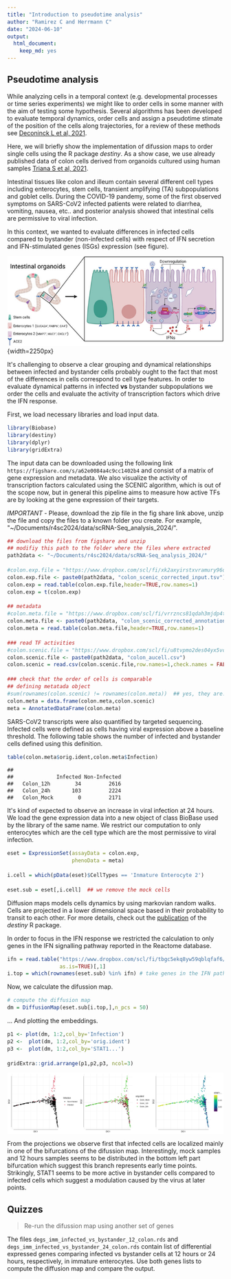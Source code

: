 ```yaml
---
title: "Introduction to pseudotime analysis"
author: "Ramirez C and Herrmann C"
date: "2024-06-10"
output:
  html_document: 
    keep_md: yes
---
```





## Pseudotime analysis

While analyzing cells in a temporal context (e.g. developmental processes or time series experiments) we might like
to order cells in some manner with the aim of testing some hypothesis. Several algorithms has been developed to 
evaluate temporal dynamics, order cells and assign a pseudotime stimate of the position of the cells along
trajectories, for a review of these methods see [Deconinck L et al, 2021](https://www.sciencedirect.com/science/article/pii/S2452310021000299).

Here, we will briefly show the implementation of difussion maps to order single cells using the R package *destiny*.
As a show case, we use already published data of colon cells derived from organoids cultured using human samples 
[Triana S et al, 2021](https://pubmed.ncbi.nlm.nih.gov/33904651/). 

Intestinal tissues like colon and illeum contain several different cell types including enterocytes, stem cells,
transient amplifying (TA) subpopulations and goblet cells. During the COVID-19 pandemy, some of the first observed 
symptoms on SARS-CoV2 infected patients were related to diarrhea, vomiting, nausea, etc.. and posterior 
analysis showed that intestinal cells are permissive to viral infection. 

In this context, we wanted to evaluate differences in infected cells compared to bystander 
(non-infected cells) with respect of IFN secretion and IFN-stimulated genes (ISGs) expression (see figure). 

![](figures/triana_et_al_intestinal_organoids.jpeg){width=2250px}


It's challenging to observe a clear grouping and dynamical relationships between infected and 
bystander cells probably ought to the fact that most of the differences in cells correspond to cell type features. 
In order to evaluate dynamical patterns in infected **vs** bystander subpopulations we order the cells and evaluate 
the activity of transcription factors which drive the IFN response.


First, we load necessary libraries and load input data. 



``` r
library(Biobase)
library(destiny)
library(dplyr)
library(gridExtra)
```


The input data can be downloaded using the following
link `https://figshare.com/s/a62e0084a4c9cc1402b4` and consist of a matrix of gene expression and metadata. We also visualize the activity of 
transcription factors calculated using the SCENIC algorithm, which is out of the scope now, but
in general this pipeline aims to measure how active TFs are by looking at the gene expression
of their targets.

*IMPORTANT* - Please, download the zip file in the fig share link above, unzip the file and copy the files to a known folder
you create. For example, "~/Documents/r4sc2024/data/scRNA-Seq_analysis_2024/".



``` r
## download the files from figshare and unzip
## modifiy this path to the folder where the files where extracted
path2data <- "~/Documents/r4sc2024/data/scRNA-Seq_analysis_2024/"

#colon.exp.file = "https://www.dropbox.com/scl/fi/xk2axyirstxvramury96d/colon_scenic_corrected_input.tsv?rlkey=anofkf7qurv77bdsm2rspymy7&st=ggf49h72&dl=1"
colon.exp.file <- paste0(path2data, "colon_scenic_corrected_input.tsv")
colon.exp = read.table(colon.exp.file,header=TRUE,row.names=1)
colon.exp = t(colon.exp)

## metadata
#colon.meta.file = "https://www.dropbox.com/scl/fi/vrrzncs81qdah3mjdp4tw/colon_scenic_corrected_annotations.tsv?rlkey=ts44q3xafr6t77hmb9f3o3sfh&st=3dfoxy42&dl=1"
colon.meta.file <- paste0(path2data, "colon_scenic_corrected_annotations.tsv")
colon.meta = read.table(colon.meta.file,header=TRUE,row.names=1)

### read TF activities
#colon.scenic.file = "https://www.dropbox.com/scl/fi/u8tvpmo2des04yx5vcetr/colon_aucell.csv?rlkey=6ox1vi4vtxpaxdrlh6ntcpju6&st=x4caj77g&dl=1"
colon.scenic.file <- paste0(path2data, "colon_aucell.csv")
colon.scenic = read.csv(colon.scenic.file,row.names=1,check.names = FALSE)

### check that the order of cells is comparable
## defining metatada object
#sum(rownames(colon.scenic) != rownames(colon.meta))  ## yes, they are!
colon.meta = data.frame(colon.meta,colon.scenic)
meta = AnnotatedDataFrame(colon.meta)
```

SARS-CoV2 transcripts were also quantified by targeted sequencing. Infected cells were defined as cells having viral expression
above a baseline threshold. The following table shows the number of infected and bystander cells defined using this
definition.



``` r
table(colon.meta$orig.ident,colon.meta$Infection)
```

```
##             
##              Infected Non-Infected
##   Colon_12h        34         2616
##   Colon_24h       103         2224
##   Colon_Mock        0         2171
```

It's kind of expected to observe an increase in viral infection at 24 hours. We load the gene expression data into a new object
of class BioBase used by the library of the same name. We restrict our computation to only enterocytes which
are the cell type which are the most permissive to viral infection.



``` r
eset = ExpressionSet(assayData = colon.exp,
                     phenoData = meta)

i.cell = which(pData(eset)$CellTypes == 'Inmature Enterocyte 2')

eset.sub = eset[,i.cell]  ## we remove the mock cells
```

Diffusion maps models cells dynamics by using markovian random walks. Cells are projected in a lower dimensional
space based in their probability to transit to each other. For more details, check out the [publication](https://academic.oup.com/bioinformatics/article/32/8/1241/1744143) 
of the *destiny* R package.

In order to focus in the IFN response we restricted the calculation to only genes in the IFN signalling 
pathway reported in the Reactome database.



``` r
ifn = read.table("https://www.dropbox.com/scl/fi/tbgc5ekq8yw59qblqfaf6/REACTOME_INF_SIGNALLING.txt?rlkey=l48en2r8v3fowcat80l2gq7mv&st=t799ecl5&dl=1",
                 as.is=TRUE)[,1]
i.top = which(rownames(eset.sub) %in% ifn) # take genes in the IFN pathway
```

Now, we calculate the difussion map.


``` r
# compute the diffusion map
dm = DiffusionMap(eset.sub[i.top,],n_pcs = 50)
```

... And plotting the embeddings.



``` r
p1 <- plot(dm, 1:2,col_by='Infection') 
p2 <-  plot(dm, 1:2,col_by='orig.ident') 
p3 <-  plot(dm, 1:2,col_by='STAT1...')

gridExtra::grid.arrange(p1,p2,p3, ncol=3)
```

<img src="08-Intro_to_pseudotime_analysis_files/figure-html/plots-1.png" style="display: block; margin: auto;" />


From the projections we observe first that infected cells are localized mainly in one of the bifurcations of the 
difussion map. Interestingly, mock samples and 12 hours samples seems to be distributed in the bottom left part
bifurcation which suggest this branch represents early time points. Strikingly, STAT1 seems to be more active in bystander
cells compared to infected cells which suggest a modulation caused by the virus at later points.



## Quizzes

> Re-run the difussion map using another set of genes 

The files  `degs_imm_infected_vs_bystander_12_colon.rds` and `degs_imm_infected_vs_bystander_24_colon.rds` contain
list of differential expressed genes comparing infected vs bystander cells at 12 hours or 24 hours, respectively,
in immature enterocytes. Use both genes lists to compute the diffusion map and compare the output.


